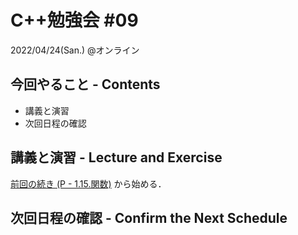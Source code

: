 # C++勉強会 #09

2022/04/24(San.) @オンライン

## 今回やること - Contents

- 講義と演習
- 次回日程の確認

## 講義と演習 - Lecture and Exercise

[前回の続き (P - 1.15.関数)](https://atcoder.jp/contests/apg4b/tasks/APG4b_p) から始める．

## 次回日程の確認 - Confirm the Next Schedule

